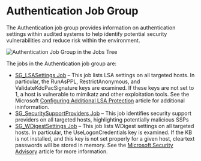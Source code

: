 # Authentication Job Group

The Authentication job group provides information on authentication settings within audited systems
to help identify potential security vulnerabilities and reduce risk within the environment.

![Authentication Job Group in the Jobs Tree](/img/product_docs/accessanalyzer/11.6/admin/hostmanagement/jobstree.webp)

The jobs in the Authentication job group are:

- [SG_LSASettings Job](/docs/accessanalyzer/11.6/solutions/windows/authentication/sg_lsasettings.md)
  – This job lists LSA settings on all targeted hosts. In particular, the RunAsPPL,
  RestrictAnonymous, and ValidateKdcPacSignature keys are examined. If these keys are not set to 1,
  a host is vulnerable to mimikatz and other exploitation tools. See the Microsoft
  [Configuring Additional LSA Protection](https://learn.microsoft.com/en-us/previous-versions/windows/it-pro/windows-server-2012-R2-and-2012/dn408187(v=ws.11))
  article for additional ininformation.
- [SG_SecuritySupportProviders Job](/docs/accessanalyzer/11.6/solutions/windows/authentication/sg_securitysupportproviders.md)
  – This job identifies security support providers on all targeted hosts, highlighting potentially
  malicious SSPs
- [SG_WDigestSettings Job](/docs/accessanalyzer/11.6/solutions/windows/authentication/sg_wdigestsettings.md)
  – This job lists WDigest settings on all targeted hosts. In particular, the UseLogonCredentials
  key is examined. If the KB is not installed, and this key is not set properly for a given host,
  cleartext passwords will be stored in memory. See the
  [Microsoft Security Advisory](https://support.microsoft.com/en-us/help/2871997/microsoft-security-advisory-update-to-improve-credentials-protection-a)
  article for more information.
